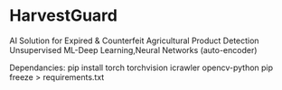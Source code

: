 # HarvestGuard

AI Solution for Expired & Counterfeit Agricultural Product Detection
Unsupervised ML-Deep Learning,Neural Networks (auto-encoder)

Dependancies:
pip install torch torchvision icrawler opencv-python
pip freeze > requirements.txt

